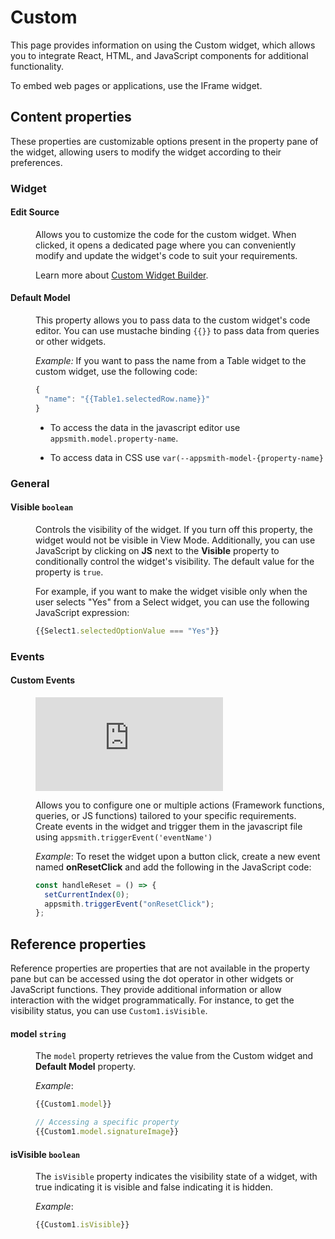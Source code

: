 # Custom

This page provides information on using the Custom widget, which allows you to integrate React, HTML, and JavaScript components for additional functionality. 

To embed web pages or applications, use the IFrame widget.


## Content properties

These properties are customizable options present in the property pane of the widget, allowing users to modify the widget according to their preferences.


### Widget 

#### Edit Source

<dd>

Allows you to customize the code for the custom widget. When clicked, it opens a dedicated page where you can conveniently modify and update the widget's code to suit your requirements.

Learn more about [Custom Widget Builder](/reference/widgets/custom/custom-widget-builder).

</dd>

#### Default Model

<dd>


This property allows you to pass data to the custom widget's code editor. You can use mustache binding `{{}}` to pass data from queries or other widgets.

*Example:* If you want to pass the name from a Table widget to the custom widget, use the following code:

```js
{
  "name": "{{Table1.selectedRow.name}}"
}
```



* To access the data in the javascript editor use `appsmith.model.property-name`.

* To access data in CSS use `var(--appsmith-model-{property-name}`

</dd>






### General

#### Visible `boolean`

<dd>

Controls the visibility of the widget. If you turn off this property, the widget would not be visible in View Mode. Additionally, you can use JavaScript by clicking on **JS** next to the **Visible** property to conditionally control the widget's visibility. The default value for the property is `true`.

For example, if you want to make the widget visible only when the user selects "Yes" from a Select widget, you can use the following JavaScript expression: 
```js
{{Select1.selectedOptionValue === "Yes"}}
```



</dd>



### Events

#### Custom Events	

<dd>


<div style={{ position: "relative", paddingBottom: "calc(50.520833333333336% + 41px)", height: "0", width: "100%" }}>
  <iframe src="https://demo.arcade.software/FCh9XryZ3ymHeOdFnE7x?embed" frameborder="0" loading="lazy" webkitallowfullscreen mozallowfullscreen allowfullscreen style={{ position: "absolute", top: "0", left: "0", width: "100%", height: "100%", colorScheme: "light" }} title="Appsmith | Connect Data">
  </iframe>
</div>


Allows you to configure one or multiple actions (Framework functions, queries, or JS functions) tailored to your specific requirements. Create events in the widget and trigger them in the javascript file using `appsmith.triggerEvent('eventName')`


*Example*: To reset the widget upon a button click, create a new event named **onResetClick** and add the following in the JavaScript code:

```js
const handleReset = () => {
  setCurrentIndex(0);
  appsmith.triggerEvent("onResetClick");
};
```




</dd>





## Reference properties

Reference properties are properties that are not available in the property pane but can be accessed using the dot operator in other widgets or JavaScript functions. They provide additional information or allow interaction with the widget programmatically. For instance, to get the visibility status, you can use `Custom1.isVisible`.

#### model `string`

<dd>


The `model` property retrieves the value from the Custom widget and **Default Model** property. 

*Example*:

```js
{{Custom1.model}}

// Accessing a specific property 
{{Custom1.model.signatureImage}}
```

</dd>

#### isVisible `boolean`

<dd>

The `isVisible` property indicates the visibility state of a widget, with true indicating it is visible and false indicating it is hidden.

*Example*:

```js
{{Custom1.isVisible}}
```

</dd>
